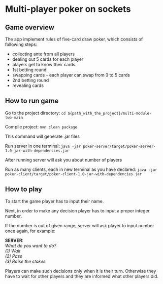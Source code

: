 # Multi-player poker on sockets #

## Game overview ##
The app implement rules of five-card draw poker, which consists of following steps:
- collecting ante from all players
- dealing out 5 cards for each player
- players get to know their cards
- 1st betting round
- swapping cards - each player can swap from 0 to 5 cards
- 2nd betting round
- revealing cards

## How to run game ##

Go to the project directory: `cd ${path_with_the_project}/multi-module-two-main`

Compile project: `mvn clean package`

This command will generate .jar files

Run server in one terminal: `java -jar poker-server/target/poker-server-1.0-jar-with-dependencies.jar`

After running server will ask you about number of players

Run as many clients, each in new terminal as you have declared: `java -jar poker-client/target/poker-client-1.0-jar-with-dependencies.jar`


## How to play ##
To start the game player has to input their name.

Next, in order to make any decision player has to input a proper integer number.

If the number is out of given range, server will ask player to input number once again, for example:

**SERVER:**
*<br />What do you want to do?<br />(1) Wait<br />(2) Pass<br />(3) Raise the stakes*

Players can make such decisions only when it is their turn. Otherwise they have to wait for other players and 
they are informed what other players did.
